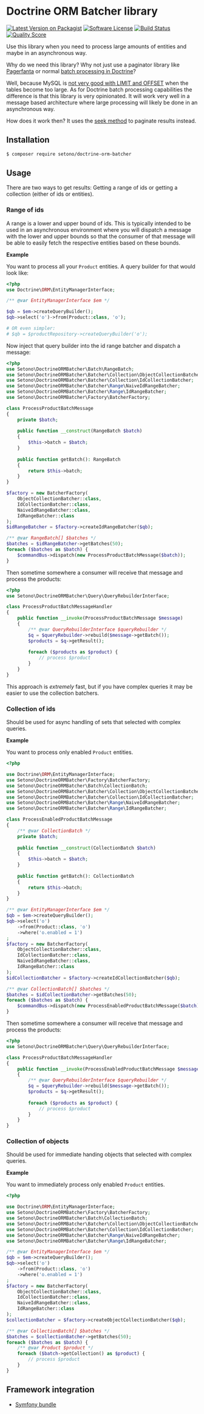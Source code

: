 # Doctrine ORM Batcher library

[![Latest Version on Packagist][ico-version]][link-packagist]
[![Software License][ico-license]](LICENSE)
[![Build Status][ico-github-actions]][link-github-actions]
[![Quality Score][ico-code-quality]][link-code-quality]

Use this library when you need to process large amounts of entities and maybe in an asynchronous way.

Why do we need this library? Why not just use a paginator library like [Pagerfanta](https://github.com/whiteoctober/Pagerfanta) or normal [batch processing in Doctrine](https://www.doctrine-project.org/projects/doctrine-orm/en/2.6/reference/batch-processing.html)?

Well, because MySQL is [not very good with LIMIT and OFFSET](https://www.eversql.com/faster-pagination-in-mysql-why-order-by-with-limit-and-offset-is-slow/) 
when the tables become too large. As for Doctrine batch processing capabilities the difference is that this 
library is very opinionated. It will work very well in a message based architecture where large processing will 
likely be done in an asynchronous way.

How does it work then? It uses the [seek method](https://www.google.com/search?q=mysql+seek+method) to paginate results instead.

## Installation

```bash
$ composer require setono/doctrine-orm-batcher
```

## Usage

There are two ways to get results: Getting a range of ids or getting a collection (either of ids or entities).

### Range of ids
A range is a lower and upper bound of ids. This is typically intended to be used in an asynchronous environment
where you will dispatch a message with the lower and upper bounds so that the consumer of that message
will be able to easily fetch the respective entities based on these bounds.

**Example**

You want to process all your `Product` entities. A query builder for that would look like:

```php
<?php
use Doctrine\ORM\EntityManagerInterface;

/** @var EntityManagerInterface $em */

$qb = $em->createQueryBuilder();
$qb->select('o')->from(Product::class, 'o');

# OR even simpler:
# $qb = $productRepository->createQueryBuilder('o');
```

Now inject that query builder into the id range batcher and dispatch a message:

```php
<?php
use Setono\DoctrineORMBatcher\Batch\RangeBatch;
use Setono\DoctrineORMBatcher\Batcher\Collection\ObjectCollectionBatcher;
use Setono\DoctrineORMBatcher\Batcher\Collection\IdCollectionBatcher;
use Setono\DoctrineORMBatcher\Batcher\Range\NaiveIdRangeBatcher;
use Setono\DoctrineORMBatcher\Batcher\Range\IdRangeBatcher;
use Setono\DoctrineORMBatcher\Factory\BatcherFactory;

class ProcessProductBatchMessage
{
    private $batch;
    
    public function __construct(RangeBatch $batch)
    {
        $this->batch = $batch;        
    }
    
    public function getBatch(): RangeBatch
    {
        return $this->batch;
    }
}

$factory = new BatcherFactory(
    ObjectCollectionBatcher::class,
    IdCollectionBatcher::class,
    NaiveIdRangeBatcher::class,
    IdRangeBatcher::class
);
$idRangeBatcher = $factory->createIdRangeBatcher($qb);

/** @var RangeBatch[] $batches */
$batches = $idRangeBatcher->getBatches(50);
foreach ($batches as $batch) {
    $commandBus->dispatch(new ProcessProductBatchMessage($batch));
}
```

Then sometime somewhere a consumer will receive that message and process the products:

```php
<?php
use Setono\DoctrineORMBatcher\Query\QueryRebuilderInterface;

class ProcessProductBatchMessageHandler
{
    public function __invoke(ProcessProductBatchMessage $message)
    {
        /** @var QueryRebuilderInterface $queryRebuilder */
        $q = $queryRebuilder->rebuild($message->getBatch());
        $products = $q->getResult();
        
        foreach ($products as $product) {
            // process $product
        }
    }
}
```

This approach is *extremely* fast, but if you have complex queries it may be easier to use the collection batchers.

### Collection of ids

Should be used for async handling of sets that selected with complex queries.

**Example**

You want to process only enabled `Product` entities.

```php
<?php

use Doctrine\ORM\EntityManagerInterface;
use Setono\DoctrineORMBatcher\Factory\BatcherFactory;
use Setono\DoctrineORMBatcher\Batch\CollectionBatch;
use Setono\DoctrineORMBatcher\Batcher\Collection\ObjectCollectionBatcher;
use Setono\DoctrineORMBatcher\Batcher\Collection\IdCollectionBatcher;
use Setono\DoctrineORMBatcher\Batcher\Range\NaiveIdRangeBatcher;
use Setono\DoctrineORMBatcher\Batcher\Range\IdRangeBatcher;

class ProcessEnabledProductBatchMessage
{
    /** @var CollectionBatch */
    private $batch;
    
    public function __construct(CollectionBatch $batch)
    {
        $this->batch = $batch;        
    }
    
    public function getBatch(): CollectionBatch
    {
        return $this->batch;
    }
}

/** @var EntityManagerInterface $em */
$qb = $em->createQueryBuilder();
$qb->select('o')
    ->from(Product::class, 'o')
    ->where('o.enabled = 1')
;
$factory = new BatcherFactory(
    ObjectCollectionBatcher::class,
    IdCollectionBatcher::class,
    NaiveIdRangeBatcher::class,
    IdRangeBatcher::class
);
$idCollectionBatcher = $factory->createIdCollectionBatcher($qb);

/** @var CollectionBatch[] $batches */
$batches = $idCollectionBatcher->getBatches(50);
foreach ($batches as $batch) {
    $commandBus->dispatch(new ProcessEnabledProductBatchMessage($batch));
}
```

Then sometime somewhere a consumer will receive that message and process the products:

```php
<?php
use Setono\DoctrineORMBatcher\Query\QueryRebuilderInterface;

class ProcessProductBatchMessageHandler
{
    public function __invoke(ProcessEnabledProductBatchMessage $message)
    {
        /** @var QueryRebuilderInterface $queryRebuilder */
        $q = $queryRebuilder->rebuild($message->getBatch());
        $products = $q->getResult();
        
        foreach ($products as $product) {
            // process $product
        }
    }
}
```

### Collection of objects

Should be used for immediate handing objects that selected with complex queries.

**Example**

You want to immediately process only enabled `Product` entities.

```php
<?php

use Doctrine\ORM\EntityManagerInterface;
use Setono\DoctrineORMBatcher\Factory\BatcherFactory;
use Setono\DoctrineORMBatcher\Batch\CollectionBatch;
use Setono\DoctrineORMBatcher\Batcher\Collection\ObjectCollectionBatcher;
use Setono\DoctrineORMBatcher\Batcher\Collection\IdCollectionBatcher;
use Setono\DoctrineORMBatcher\Batcher\Range\NaiveIdRangeBatcher;
use Setono\DoctrineORMBatcher\Batcher\Range\IdRangeBatcher;

/** @var EntityManagerInterface $em */
$qb = $em->createQueryBuilder();
$qb->select('o')
    ->from(Product::class, 'o')
    ->where('o.enabled = 1')
;
$factory = new BatcherFactory(
    ObjectCollectionBatcher::class,
    IdCollectionBatcher::class,
    NaiveIdRangeBatcher::class,
    IdRangeBatcher::class
);
$collectionBatcher = $factory->createObjectCollectionBatcher($qb);

/** @var CollectionBatch[] $batches */
$batches = $collectionBatcher->getBatches(50);
foreach ($batches as $batch) {
    /** @var Product $product */
    foreach ($batch->getCollection() as $product) {
        // process $product
    }
}
```

## Framework integration
- [Symfony bundle](https://github.com/Setono/DoctrineORMBatcherBundle)

[ico-version]: https://img.shields.io/packagist/v/setono/doctrine-orm-batcher.svg
[ico-license]: https://img.shields.io/badge/license-MIT-brightgreen.svg
[ico-github-actions]: https://github.com/Setono/doctrine-orm-batcher/workflows/build/badge.svg
[ico-code-quality]: https://img.shields.io/scrutinizer/g/Setono/doctrine-orm-batcher.svg

[link-packagist]: https://packagist.org/packages/setono/doctrine-orm-batcher
[link-github-actions]: https://github.com/Setono/doctrine-orm-batcher/actions
[link-code-quality]: https://scrutinizer-ci.com/g/Setono/doctrine-orm-batcher
